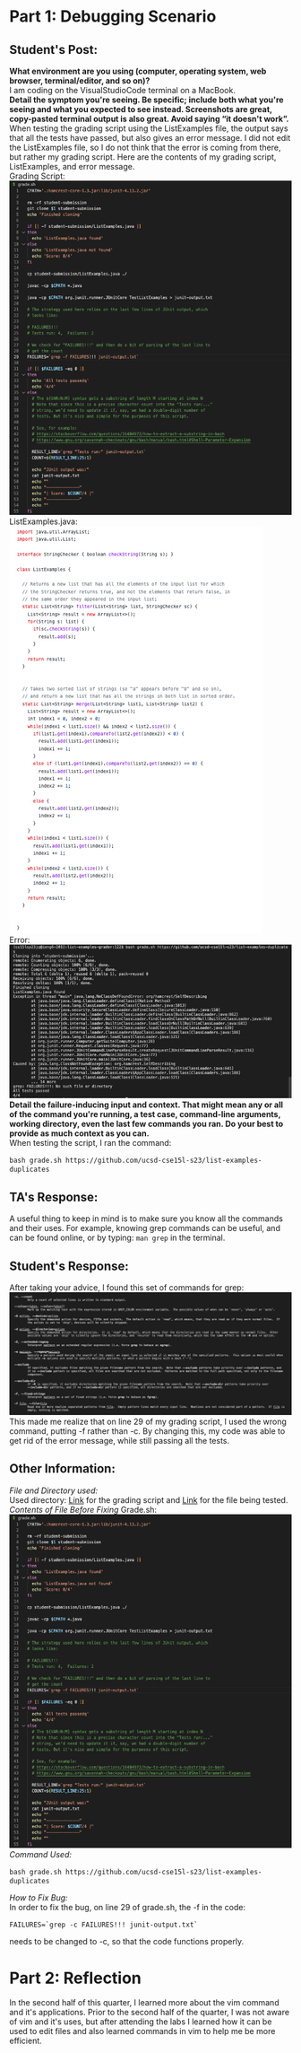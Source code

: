 # Part 1: Debugging Scenario
## Student's Post:   
**What environment are you using (computer, operating system, web browser, terminal/editor, and so on)?**   
I am coding on the VisualStudioCode terminal on a MacBook.   
**Detail the symptom you're seeing. Be specific; include both what you're seeing and what you expected to see instead. Screenshots are great, copy-pasted terminal output is also great. Avoid saying “it doesn't work”.**   
When testing the grading script using the ListExamples file, the output says that all the tests have passed, but also gives an error message. I did not edit the ListExamples file, so I do not think that the error is coming from there, but rather my grading script. Here are the contents of my grading script, ListExamples, and error message.   
Grading Script:   
![Image](Grader_Code.png)   
ListExamples.java:   
![Image](List_Examples_Code.png)   
Error:   
![Image](Error.png)   
**Detail the failure-inducing input and context. That might mean any or all of the command you're running, a test case, command-line arguments, working directory, even the last few commands you ran. Do your best to provide as much context as you can.**   
When testing the script, I ran the command:   
```
bash grade.sh https://github.com/ucsd-cse15l-s23/list-examples-duplicates
```
   
## TA's Response:   
A useful thing to keep in mind is to make sure you know all the commands and their uses. For example, knowing grep commands can be useful, and can be found online, or by typing: ```man grep``` in the terminal.   
## Student's Response:   
After taking your advice, I found this set of commands for grep:   
![Image](grep_commands.png)   
This made me realize that on line 29 of my grading script, I used the wrong command, putting -f rather than -c. By changing this, my code was able to get rid of the error message, while still passing all the tests.   
## Other Information:   
*File and Directory used:*   
Used directory: [Link](https://github.com/jordan35chang/list-examples-grader-2) for the grading script and [Link](https://github.com/ucsd-cse15l-s23/list-examples-duplicates) for the file being tested.   
*Contents of File Before Fixing*
Grade.sh:   
![Image](Grader_Code.png)   
*Command Used:*   
```
bash grade.sh https://github.com/ucsd-cse15l-s23/list-examples-duplicates
```
*How to Fix Bug:*   
In order to fix the bug, on line 29 of grade.sh, the -f in the code:   
```
FAILURES=`grep -c FAILURES!!! junit-output.txt`
```
needs to be changed to -c, so that the code functions properly.   
   
# Part 2: Reflection
In the second half of this quarter, I learned more about the vim command and it's applications. Prior to the second half of the quarter, I was not aware of vim and it's uses, but after attending the labs I learned how it can be used to edit files and also learned commands in vim to help me be more efficient.
